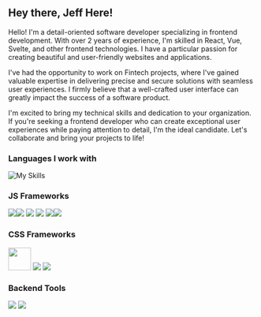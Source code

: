 ## Hey there, Jeff Here!

Hello! I'm a detail-oriented software developer specializing in frontend development. With over 2 years of experience, I'm skilled in React, Vue, Svelte, and other frontend technologies. I have a particular passion for creating beautiful and user-friendly websites and applications.

I've had the opportunity to work on Fintech projects, where I've gained valuable expertise in delivering precise and secure solutions with seamless user experiences. I firmly believe that a well-crafted user interface can greatly impact the success of a software product.

I'm excited to bring my technical skills and dedication to your organization. If you're seeking a frontend developer who can create exceptional user experiences while paying attention to detail, I'm the ideal candidate. Let's collaborate and bring your projects to life!


### Languages I work with 

![My Skills](https://skillicons.dev/icons?i=ts,js,html,css)


### JS Frameworks

[<img src="https://api.iconify.design/logos:svelte-kit.svg?height=46" />][sveltekit][<img src="https://api.iconify.design/vscode-icons:file-type-astro.svg?height=46" />][astro] [<img src="https://skillicons.dev/icons?i=solidjs" />][solid] [<img src="https://skillicons.dev/icons?i=nuxtjs" />][nuxt] [<img src="https://skillicons.dev/icons?i=vue" />][vue][<img src="https://skillicons.dev/icons?i=react" />][react]
### CSS Frameworks

[<img src="https://raw.githubusercontent.com/unocss/unocss/main/playground/public/icon-gray.svg" width="46px" />][unocss] [<img src="https://skillicons.dev/icons?i=tailwind" />][tailwind] [<img src="https://skillicons.dev/icons?i=scss" />][scss]

### Backend Tools

[<img src="https://skillicons.dev/icons?i=supabase" />][supabase]
[<img src="https://skillicons.dev/icons?i=appwrite" />][appwrite]





[sveltekit]: https://kit.svelte.dev
[astro]: https://astro.build
[solid]: https://solidjs.com
[vue]: https://vuejs.org
[nuxt]: https://nuxt.com
[react]: https://react.dev
[vue]: https://vuejs.org
[nuxt]: https://nuxt.com
[unocss]: https://github.com/unocss/unocss
[tailwind]: https://tailwindcss.com
[scss]: https://sass-lang.com
[supabase]: https://supabase.com
[appwrite]: https://appwrite.io

